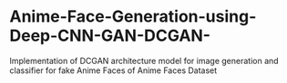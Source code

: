 # Anime-Face-Generation-using-Deep-CNN-GAN-DCGAN-
Implementation of DCGAN architecture model for image generation and classifier for fake Anime Faces of Anime Faces Dataset

